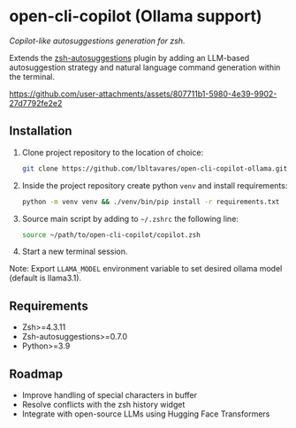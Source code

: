 # open-cli-copilot (Ollama support)

_Copilot-like autosuggestions generation for zsh._

Extends the [zsh-autosuggestions](https://github.com/zsh-users/zsh-autosuggestions) plugin by adding an LLM-based autosuggestion strategy and natural language command generation within the terminal.

https://github.com/user-attachments/assets/807711b1-5980-4e39-9902-27d7792fe2e2

## Installation


1. Clone project repository to the location of choice:

    ```sh
    git clone https://github.com/lbltavares/open-cli-copilot-ollama.git
    ```

2. Inside the project repository create python ```venv``` and install requirements:

    ```sh
    python -m venv venv && ./venv/bin/pip install -r requirements.txt
    ```

3. Source main script by adding to ```~/.zshrc``` the following line:

    ```sh
    source ~/path/to/open-cli-copilot/copilot.zsh
    ```

4. Start a new terminal session.

Note: Export `LLAMA_MODEL` environment variable to set desired ollama model (default is llama3.1).

## Requirements

- Zsh>=4.3.11
- Zsh-autosuggestions>=0.7.0
- Python>=3.9


## Roadmap

- Improve handling of special characters in buffer
- Resolve conflicts with the zsh history widget
- Integrate with open-source LLMs using Hugging Face Transformers
